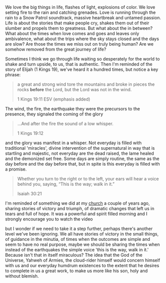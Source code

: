 We love the big things in life, flashes of light, explosions of color. We love setting fire to the rain and catching grenades. Love is running through the rain to a Snow Patrol soundtrack, massive heartbreak and untamed passion. Life is about the stories that make people cry, shakes them out of their slumber and propels them to greatness. But what about the in between? What about the times when love comes and goes and leaves only ambivalence, what about the trips where the sky stays closed and the days are slow? Are those the times we miss out on truly being human? Are we somehow removed from the great journey of life?

Sometimes I think we go through life waiting so desperately for the world to shake and turn upside, to us, that is authentic. Then I'm reminded of the story of Elijah (1 Kings 19), we've heard it a hundred times, but notice a key phrase:

> a great and strong wind tore the mountains and broke in pieces the rocks **before** the Lord, but the Lord was not in the wind.
> 
> 1 Kings 19:11 ESV (emphasis added)

The wind, the fire, the earthquake they were the precursors to the presence, they signaled the coming of the glory

> &#8230;And after the fire the sound of a low whisper.
> 
> 1 Kings 19:12

and the glory was manifest in a whisper. Not everyday is filled with traditional 'miracles', divine intervention of the supernatural in way that is startling and majestic, not everyday are the dead raised, the lame healed and the demonized set free. Some days are simply routine, the same as the day before and the day before that, but in spite is this everyday is filled with a promise.

> Whether you turn to the right or to the left, your ears will hear a voice behind you, saying, “This is the way; walk in it.”
> 
> Isaiah 30:21

I'm reminded of something we did at my [church][1] a couple of years ago, sharing stories of victory and triumph, of dramatic changes that left us in tears and full of hope. It was a powerful and spirit filled morning and I strongly encourage you to watch the video





but I wonder if we need to take it a step further, perhaps there's another level we've been ignoring. We all have stories of victory in the small things, of guidance in the minutia, of times when the outcomes are simple and seem to have no real purpose, maybe we should be sharing the times when instead of the earthquakes the simple voice 'this is the way, walk in it.' Because isn't that in itself miraculous? The idea that the God of the Universe, Yahweh of Armies, the cloud-rider himself would concern himself with us and our everyday humdrum existences to the extent that he desires to complete in us a great work, to make us more like his son, holy and without blemish.

[1]: http://heartlandfw.org